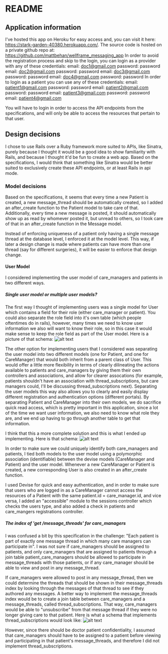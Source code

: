 # README

## Application information

I've hosted this app on Heroku for easy access and, you can visit it here: https://stark-garden-40380.herokuapp.com/. The source code is hosted on a private github repo at: https://github.com/mattbehan/wellframe_messaging_app
In order to avoid the registration process and skip to the login, you can login as a provider with any of these credentials:
email: doc1@gmail.com
password: password
email: doc2@gmail.com
password: password
email: doc3@gmail.com
password: password
email: doc4@gmail.com
password: password
In order to login as a patient you can use any of these credentials:
email: patient1@gmail.com
password: password
email: patient2@gmail.com
password: password
email: patient3@gmail.com
password: password
email: patient4@gmail.com

You will have to login in order to access the API endpoints from the specifications, and will only be able to access the resources that pertain to that user.


## Design decisions

I chose to use Rails over a Ruby framework more suited to APIs, like Sinatra, purely because I thought it would be a good idea to show familiarity with Rails, and because I thought it'd be fun to create a web app. Based on the specifications, I would think that something like Sinatra would be better suited to exclusively create these API endpoints, or at least Rails in api mode.

### Model decisions

Based on the specifications, it seems that every time a new Patient is created, a new message_thread should be automatically created, so I added an after_create function to the Patient model to take care of that. Additionally, every time a new message is posted, it should automatically show up as read by whomever posted it, but unread to others, so I took care of that in an after_create function in the Message model.

Instead of enforcing uniqueness of a patient only having a single message thread at the database level, I enforced it at the model level. This way, if later a design change is made where patients can have more than one thread (say for different surgeries), it will be easier to enforce that design change. 

#### User Model

I considered implementing the user model of care_managers and patients in two different ways.

##### Single user model or multiple user models?

The first way I thought of implementing users was a single model for User which contains a field for their role (either care_manager or patient). You could also separate the role field into it's own table (which people oftentimes do in rails), however, many times we need to know user information we also will want to know their role, so in this case it would make sense to keep the role field as part of the User model. Here is a picture of that schema:
![alt text](https://github.com/mattbehan/wellframe_messaging_app/blob/master/db/schema_final.png "Final schema")

The other option for implementing users that I considered was separating the user model into two different models (one for Patient, and one for CareManager) that would both inherit from a parent class of User. This would offer a little more flexibility in terms of clearly dilineating the actions available to patients and care_managers by giving them their own controllers and associations, and allow for clearer assocations (for example, patients shouldn't have an association with thread_subscriptions, but care managers could, I'll be discussing thread_subscriptions next). Separating the user models this way also allows you to clearly and easily display different registration and authentication options (different portals). By separating Patient and CareManager into their own models, we do sacrifice quick read access, which is pretty important in this application, since a lot of the time we want user information, we also need to know what role they are, and we end up having to go through another table to get that information.

I think that this a more complete solution and this is what I ended up implementing. Here is that schema:
![alt text](https://github.com/mattbehan/wellframe_messaging_app/blob/master/db/schema_with_multiple_user_models.png "Multiple user models schema")

In order to make sure we could uniquely identify both care_managers and patients, I tied both models to the user model using a polymorphic association (identifiable) between the devise models (CareManager and Patient) and the user model. Whenever a new CareManager or Patient is created, a new corresponding User is also created in an after_create function.

I used Devise for quick and easy authentication, and in order to make sure that users who are logged in as a CareManager cannot access the resources of a Patient with the same patient.id = care_manager.id, and vice versa, I added an "accessible" module to the sessions controller which checks the users type, and also added a check in patients and care_mangers registrations controller.

##### The index of 'get /message_threads' for care_managers

I was confused a bit by this specification in the challenge: "Each patient is part of exactly one message thread in which many care managers can participate in". I was not sure if care_managers should be assigned to patients, and only care_managers that are assigned to patients through a join table patient_care_managers should be allowed to participate in message_threads with those patients, or if any care_manager should be able to view and post in any message_thread. 

If care_managers were allowed to post in any message_thread, then we could determine the threads that should be shown in their message_threads index by looking through the messages of that thread to see if they authored any messages. A better way to implement the message_threads index would be to create a join table between care_managers and a message_threads, called thread_subscriptions. That way, care_managers would be able to "unsubscribe" from that message thread if they were no longer giving care to that patient. Here is what a schema that implements thread_subscriptions would look like:
![alt text](https://github.com/mattbehan/wellframe_messaging_app/blob/master/db/schema_with_thread_subscriptions_instead_of_patients_care_managers_table.png "Schema with thread subscriptions")


However, since there should be doctor patient confidentiality, I assumed that care_managers should have to be assigned to a patient before viewing and participating in that patient's message_threads, and therefore I did not implement thread_subscriptions. 

